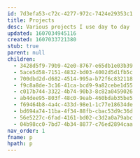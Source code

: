 ```yaml
---
id: 7d3efa53-c72c-4277-972c-7424e29353c1
title: Projects
desc: Various projects I use day to day
updated: 1607034945116
created: 1607033721380
stub: true
parent: null
children:
  - 3428d5f9-79b9-42e0-8767-e65db1e03b39
  - 5ace5d58-7151-4832-bd03-4002d5d1fb5c
  - 700dbd2d-d682-4514-995a-b72f6c832118
  - f9c8a8de-3c16-41ca-bcd9-9a82cebe1d55
  - c017b744-3322-4b74-90b3-8c82a0459026
  - ab4dee95-803f-48c0-9eab-460bdab35be5
  - f69464b8-4a4c-433d-98e1-1c77e18634de
  - bd694a74-11ba-4f34-88fb-cbac53d9c36d
  - 56e5227c-6fad-4161-bd02-c3d2a0a79abc
  - 04b98cc0-7bd7-4b34-8877-c76ed2894caa
nav_order: 1
fname: p
hpath: p
---
```



